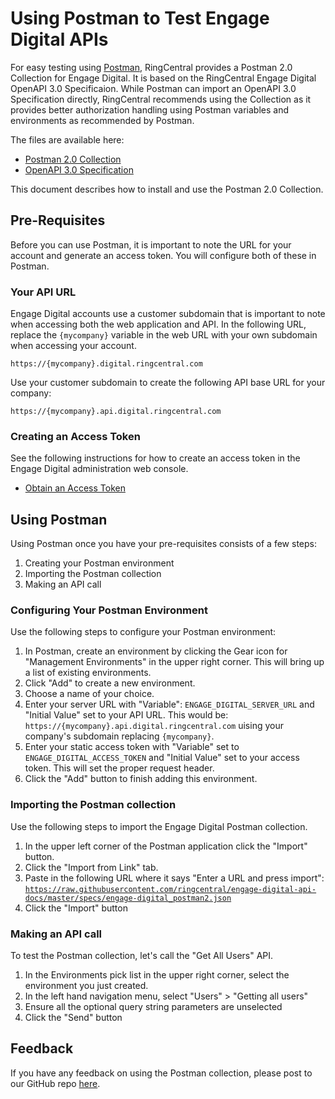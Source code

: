 # Using Postman to Test Engage Digital APIs

For easy testing using [Postman](https://www.getpostman.com/), RingCentral provides a Postman 2.0 Collection for Engage Digital. It is based on the RingCentral Engage Digital OpenAPI 3.0 Specificaion. While Postman can import an OpenAPI 3.0 Specification directly, RingCentral recommends using the Collection as it provides better authorization handling using Postman variables and environments as recommended by Postman.

The files are available here:

* [Postman 2.0 Collection](https://raw.githubusercontent.com/ringcentral/engage-digital-api-docs/master/specs/engage-digital_postman2.json)
* [OpenAPI 3.0 Specification](https://raw.githubusercontent.com/ringcentral/engage-digital-api-docs/master/specs/engage-digital_openapi3.yaml)

This document describes how to install and use the Postman 2.0 Collection.

## Pre-Requisites

Before you can use Postman, it is important to note the URL for your account and generate an access token. You will configure both of these in Postman.

### Your API URL

Engage Digital accounts use a customer subdomain that is important to note when accessing both the web application and API. In the following URL, replace the `{mycompany}` variable in the web URL with your own subdomain when accessing your account.

`https://{mycompany}.digital.ringcentral.com`

Use your customer subdomain to create the following API base URL for your company:

`https://{mycompany}.api.digital.ringcentral.com`

### Creating an Access Token

See the following instructions for how to create an access token in the Engage Digital administration web console.

* [Obtain an Access Token](https://developers.ringcentral.com/engage/guide/basics/access-token)

## Using Postman

Using Postman once you have your pre-requisites consists of a few steps:

1. Creating your Postman environment
2. Importing the Postman collection
3. Making an API call

### Configuring Your Postman Environment

Use the following steps to configure your Postman environment:

1. In Postman, create an environment by clicking the Gear icon for "Management Environments" in the upper right corner. This will bring up a list of existing environments.
2. Click "Add" to create a new environment.
3. Choose a name of your choice.
4. Enter your server URL with "Variable": `ENGAGE_DIGITAL_SERVER_URL` and "Initial Value" set to your API URL. This would be: `https://{mycompany}.api.digital.ringcentral.com` uising your company's subdomain replacing `{mycompany}`.
4. Enter your static access token with "Variable" set to `ENGAGE_DIGITAL_ACCESS_TOKEN` and "Initial Value" set to your access token. This will set the proper request header.
5. Click the "Add" button to finish adding this environment.

### Importing the Postman collection

Use the following steps to import the Engage Digital Postman collection.

1. In the upper left corner of the Postman application click the "Import" button.
2. Click the "Import from Link" tab.
3. Paste in the following URL where it says "Enter a URL and press import": [`https://raw.githubusercontent.com/ringcentral/engage-digital-api-docs/master/specs/engage-digital_postman2.json`](https://raw.githubusercontent.com/ringcentral/engage-digital-api-docs/master/specs/engage-digital_postman2.json)
4. Click the "Import" button

### Making an API call

To test the Postman collection, let's call the "Get All Users" API.

1. In the Environments pick list in the upper right corner, select the environment you just created.
1. In the left hand navigation menu, select "Users" > "Getting all users"
1. Ensure all the optional query string parameters are unselected
1. Click the "Send" button

## Feedback

If you have any feedback on using the Postman collection, please post to our GitHub repo [here](https://github.com/ringcentral/engage-api-docs).
